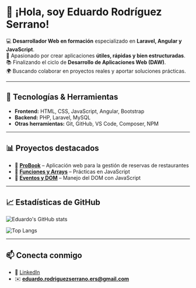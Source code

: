 # 👋 ¡Hola, soy Eduardo Rodríguez Serrano!

💻 **Desarrollador Web en formación** especializado en **Laravel, Angular y JavaScript**.  
🚀 Apasionado por crear aplicaciones **útiles, rápidas y bien estructuradas**.  
📚 Finalizando el ciclo de **Desarrollo de Aplicaciones Web (DAW)**.  
🌍 Buscando colaborar en proyectos reales y aportar soluciones prácticas.  

---

## 🔧 Tecnologías & Herramientas
- **Frontend:** HTML, CSS, JavaScript, Angular, Bootstrap  
- **Backend:** PHP, Laravel, MySQL  
- **Otras herramientas:** Git, GitHub, VS Code, Composer, NPM  

---

## 📊 Proyectos destacados
- 📌 **[ProBook](https://github.com/EduardoRS00/ProBook)** – Aplicación web para la gestión de reservas de restaurantes  
- 📌 **[Funciones y Arrays](https://github.com/EduardoRS00/funciones)** – Prácticas en JavaScript  
- 📌 **[Eventos y DOM](https://github.com/EduardoRS00/eventos-y-DOM)** – Manejo del DOM con JavaScript  

---

## 📈 Estadísticas de GitHub
![Eduardo's GitHub stats](https://github-readme-stats.vercel.app/api?username=EduardoRS00&show_icons=true&theme=tokyonight)  

![Top Langs](https://github-readme-stats.vercel.app/api/top-langs/?username=EduardoRS00&layout=compact&theme=tokyonight)

---

## 📫 Conecta conmigo
- 💼 [LinkedIn]([https://www.linkedin.com/in/tu-linkedin](https://www.linkedin.com/in/eduardo-rodr%C3%ADguezserrano/))  
- ✉️ **eduardo.rodriguezserrano.ers@gmail.com**
